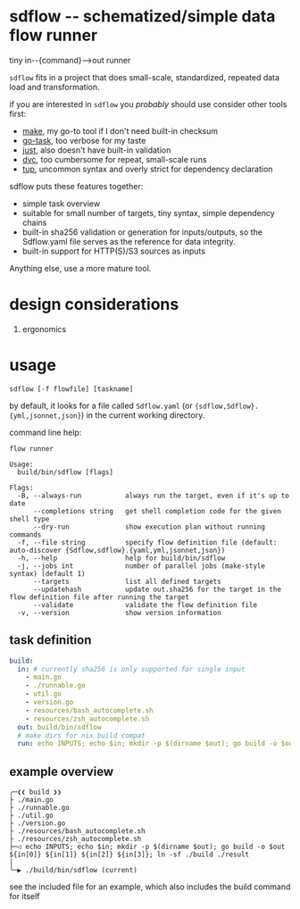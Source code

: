 # sdflow -- schematized/simple data flow runner

tiny in--{command}-->out runner

`sdflow` fits in a project that does small-scale, standardized, repeated data load and transformation.

if you are interested in `sdflow` you _probably_ should use consider other tools first:

- [make](https://www.gnu.org/software/make/), my go-to tool if I don't need built-in checksum
- [go-task](https://taskfile.dev/), too verbose for my taste
- [just](https://github.com/casey/just), also doesn't have built-in validation
- [dvc](https://dvc.org/), too cumbersome for repeat, small-scale runs
- [tup](https://gittup.org/tup/), uncommon syntax and overly strict for dependency declaration

sdflow puts these features together:

- simple task overview
- suitable for small number of targets, tiny syntax, simple dependency chains
- built-in sha256 validation or generation for inputs/outputs, so the Sdflow.yaml file serves as the reference for data integrity.
- built-in support for HTTP(S)/S3 sources as inputs

Anything else, use a more mature tool.

# design considerations

1. ergonomics

# usage

`sdflow [-f flowfile] [taskname]`

by default, it looks for a file called `Sdflow.yaml` (or `{sdflow,Sdflow}.{yml,jsonnet,json}`) in the current working directory.

command line help:

<!-- BEGIN_SDFLOW_HELP -->
```
flow runner

Usage:
  build/bin/sdflow [flags]

Flags:
  -B, --always-run           always run the target, even if it's up to date
      --completions string   get shell completion code for the given shell type
      --dry-run              show execution plan without running commands
  -f, --file string          specify flow definition file (default: auto-discover {Sdflow,sdflow}.{yaml,yml,jsonnet,json})
  -h, --help                 help for build/bin/sdflow
  -j, --jobs int             number of parallel jobs (make-style syntax) (default 1)
      --targets              list all defined targets
      --updatehash           update out.sha256 for the target in the flow definition file after running the target
      --validate             validate the flow definition file
  -v, --version              show version information
```
<!-- END_SDFLOW_HELP -->

## task definition

```yaml
build:
  in: # currently sha256 is only supported for single input
    - main.go
    - ./runnable.go
    - util.go
    - version.go
    - resources/bash_autocomplete.sh
    - resources/zsh_autocomplete.sh
  out: build/bin/sdflow
  # make dirs for nix build compat
  run: echo INPUTS; echo $in; mkdir -p $(dirname $out); go build -o $out ${in[0]} ${in[1]} ${in[2]} ${in[3]}; ln -sf ./build ./result
```

## example overview

```
╭─❮❮ build ❯❯
├ ./main.go
├ ./runnable.go
├ ./util.go
├ ./version.go
├ ./resources/bash_autocomplete.sh
├ ./resources/zsh_autocomplete.sh
├─◁ echo INPUTS; echo $in; mkdir -p $(dirname $out); go build -o $out ${in[0]} ${in[1]} ${in[2]} ${in[3]}; ln -sf ./build ./result
│
╰─▶ ./build/bin/sdflow (current)

```

see the included file for an example, which also includes the build command for itself
